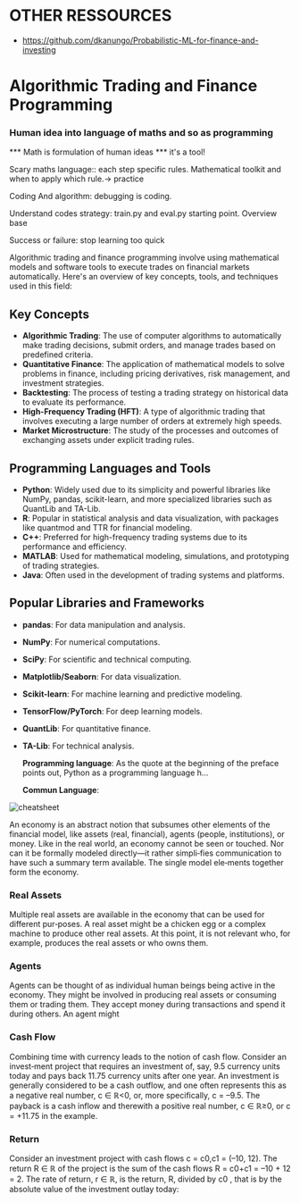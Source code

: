 # OTHER RESSOURCES

- https://github.com/dkanungo/Probabilistic-ML-for-finance-and-investing 










# Algorithmic Trading and Finance Programming

### Human idea into language of maths and so as programming

*** Math is formulation of human ideas *** it's a tool!

Scary maths language:: each step specific rules. Mathematical toolkit and when to apply which rule.->  practice

Coding And algorithm: debugging is coding. 

Understand codes strategy: train.py and eval.py starting point.  Overview base 

Success or failure: stop learning too quick 


Algorithmic trading and finance programming involve using mathematical models and software tools to execute trades on financial markets automatically. Here's an overview of key concepts, tools, and techniques used in this field:

## Key Concepts

- **Algorithmic Trading**: The use of computer algorithms to automatically make trading decisions, submit orders, and manage trades based on predefined criteria.
- **Quantitative Finance**: The application of mathematical models to solve problems in finance, including pricing derivatives, risk management, and investment strategies.
- **Backtesting**: The process of testing a trading strategy on historical data to evaluate its performance.
- **High-Frequency Trading (HFT)**: A type of algorithmic trading that involves executing a large number of orders at extremely high speeds.
- **Market Microstructure**: The study of the processes and outcomes of exchanging assets under explicit trading rules.

## Programming Languages and Tools

- **Python**: Widely used due to its simplicity and powerful libraries like NumPy, pandas, scikit-learn, and more specialized libraries such as QuantLib and TA-Lib.
- **R**: Popular in statistical analysis and data visualization, with packages like quantmod and TTR for financial modeling.
- **C++**: Preferred for high-frequency trading systems due to its performance and efficiency.
- **MATLAB**: Used for mathematical modeling, simulations, and prototyping of trading strategies.
- **Java**: Often used in the development of trading systems and platforms.

## Popular Libraries and Frameworks

- **pandas**: For data manipulation and analysis.
- **NumPy**: For numerical computations.
- **SciPy**: For scientific and technical computing.
- **Matplotlib/Seaborn**: For data visualization.
- **Scikit-learn**: For machine learning and predictive modeling.
- **TensorFlow/PyTorch**: For deep learning models.
- **QuantLib**: For quantitative finance.
- **TA-Lib**: For technical analysis.


   
   **Programming language**:
   As the quote at the beginning of the preface points out, Python as a programming language h...

   **Commun Language**:

![cheatsheet](https://github.com/simonrenauld/14-Finance-Programming/assets/79364202/7bca9e01-98ea-4a14-bf0a-a092be11b211)


An economy is an abstract notion that subsumes other elements of the financial model, like assets (real, financial), agents (people, institutions), or money. Like in the real world, an economy cannot be seen or touched. Nor can it be formally modeled directly—it rather simpli‐fies communication to have such a summary term available. The single model ele‐ments together form the economy.


### Real Assets

Multiple real assets are available in the economy that can be used for different pur‐poses. A real asset might be a chicken egg or a complex machine to produce other real assets. At this point, it is not relevant who, for example, produces the real assets or who owns them.


### Agents

Agents can be thought of as individual human beings being active in the economy. They might be involved in producing real assets or consuming them or trading them. They accept money during transactions and spend it during others. An agent might


### Cash Flow


Combining time with currency leads to the notion of cash flow. Consider an invest‐ment project that requires an investment of, say, 9.5 currency units today and pays back 11.75 currency units after one year. An investment is generally considered to be a cash outflow, and one often represents this as a negative real number, c ∈ ℝ<0, or, more specifically, c = –9.5. The payback is a cash inflow and therewith a positive real number, c ∈ ℝ≥0, or c = +11.75 in the example.

### Return

Consider an investment project with cash flows c = c0,c1 = (–10, 12). The return R ∈ ℝ of the project is the sum of the cash flows R = c0+c1 = –10 + 12 = 2. The rate of return, r ∈ ℝ, is the return, R, divided by c0 , that is by the absolute value of the investment outlay today:


